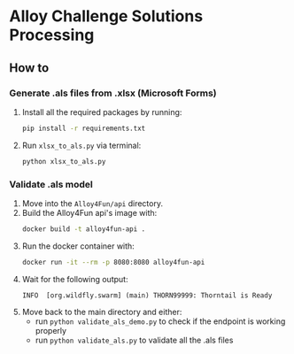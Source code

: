 # Alloy Challenge Solutions Processing

## How to
### Generate .als files from .xlsx (Microsoft Forms)
1. Install all the required packages by running:
    ```bash
    pip install -r requirements.txt
    ```
2. Run `xlsx_to_als.py` via terminal:
    ```bash
    python xlsx_to_als.py
    ```

### Validate .als model
1. Move into the `Alloy4Fun/api` directory.
2. Build the Alloy4Fun api's image with:
    ```bash
    docker build -t alloy4fun-api .
    ```
3. Run the docker container with:
    ```bash
    docker run -it --rm -p 8080:8080 alloy4fun-api
    ```
4. Wait for the following output: 
    ```
    INFO  [org.wildfly.swarm] (main) THORN99999: Thorntail is Ready
    ```
5. Move back to the main directory and either:
    - run `python validate_als_demo.py` to check if the endpoint is working properly
    - run `python validate_als.py` to validate all the .als files